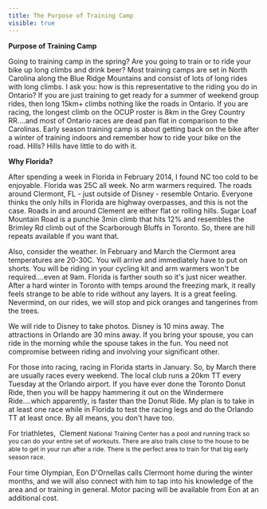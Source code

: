 ---title: The Purpose of Training Campvisible: true---<p class="p1" style="text-align: left;">
  <strong>Purpose of Training Camp</strong>
</p>

<p class="p1" style="text-align: left;">
  Going to training camp in the spring? Are you going to train or to ride your bike up long climbs and drink beer? Most training camps are set in North Carolina along the Blue Ridge Mountains and consist of lots of long rides with long climbs. I ask you: how is this representative to the riding you do in Ontario? If you are just training to get ready for a summer of weekend group rides, then long 15km+ climbs nothing like the roads in Ontario. If you are racing, the longest climb on the OCUP roster is 8km in the Grey Country RR....and most of Ontario races are dead pan flat in comparison to the Carolinas. Early season training camp is about getting back on the bike after a winter of training indoors and remember how to ride your bike on the road. Hills? Hills have little to do with it.
</p>

<p class="p1" style="text-align: left;">
  <strong>Why Florida?</strong>
</p>

<p class="p1" style="text-align: left;">
  After spending a week in Florida in February 2014, I found NC too cold to be enjoyable. Florida was 25C all week. No arm warmers required. The roads around Clermont, FL - just outside of Disney - resemble Ontario. Everyone thinks the only hills in Florida are highway overpasses, and this is not the case. Roads in and around Clement are either flat or rolling hills. Sugar Loaf Mountain Road is a punchie 3min climb that hits 12% and resembles the Brimley Rd climb out of the Scarborough Bluffs in Toronto. So, there are hill repeats available if you want that.
</p>

<p class="p1" style="text-align: left;">
  Also, consider the weather. In February and March the Clermont area temperatures are 20-30C. You will arrive and immediately have to put on shorts. You will be riding in your cycling kit and arm warmers won't be required....even at 9am. Florida is farther south so it's just nicer weather. After a hard winter in Toronto with temps around the freezing mark, it really feels strange to be able to ride without any layers. It is a great feeling. Nevermind, on our rides, we will stop and pick oranges and tangerines from the trees.
</p>

<p class="p1" style="text-align: left;">
  We will ride to Disney to take photos. Disney is 10 mins away. The attractions in Orlando are 30 mins away. If you bring your spouse, you can ride in the morning while the spouse takes in the fun. You need not compromise between riding and involving your significant other.
</p>

<p class="p1" style="text-align: left;">
  For those into racing, racing in Florida starts in January. So, by March there are usually races every weekend. The local club runs a 20km TT every Tuesday at the Orlando airport. If you have ever done the Toronto Donut Ride, then you will be happy hammering it out on the Windermere Ride....which apparently, is faster than the Donut Ride. My plan is to take in at least one race while in Florida to test the racing legs and do the Orlando TT at least once. By all means, you don't have too.
</p>

<p class="p1" style="text-align: left;">
  For triathletes,  Clement<span style="font-size: 12.1599998474121px; line-height: 15.8079996109009px;"> </span><span style="font-size: 12.1599998474121px; line-height: 15.8079996109009px;">National Training Center has a pool and running track so you can do your entire set of workouts. There are also trails close to the house to be able to get in your run after a ride. There is the perfect area to train for that big early season race.</span>
</p>

<p class="p1" style="text-align: left;">
  Four time Olympian, Eon D'Ornellas calls Clermont home during the winter months, and we will also connect with him to tap into his knowledge of the area and or training in general. Motor pacing will be available from Eon at an additional cost. 
</p>